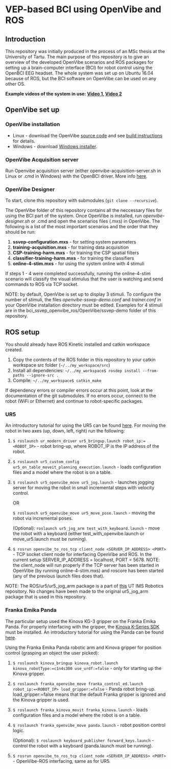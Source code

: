 # VEP-based BCI using OpenVibe and ROS
## Introduction
This repository was initially produced in the process of an MSc thesis at the University of Tartu. The main purpose of this repository is to give an overview of the developed OpenVibe scenarios and ROS packages for setting up a brain-computer interface (BCI) for robot control using the OpenBCI EEG headset. The whole system was set up on Ubuntu 16.04 because of ROS, but the BCI software on OpenVibe can be used on any other OS. 

**Example videos of the system in use: [Video 1](https://youtu.be/jVh7MMvXQok), [Video 2](https://youtu.be/asDwupMbE2I)**

## OpenVibe set up

### OpenVibe installation
* Linux - download the OpenVibe [source code](http://openvibe.inria.fr/downloads/) and see [build instructions](http://openvibe.inria.fr/build-instructions/) for details.
* Windows - download [Windows installer](http://openvibe.inria.fr/downloads/).

### OpenVibe Acquisition server
Run Openvibe acquisition server (either openvibe-acquisition-server.sh in Linux or .cmd in Windows) with the OpenBCI driver. More info [here](http://docs.openbci.com/3rd%20Party%20Software/03-OpenViBE).

### OpenVibe Designer
To start, clone this repository with submodules (`git clone --recursive`).

The OpenVibe folder of this repository contains all the neccessary files for using the BCI part of the system. Once OpenVibe is installed, run *openvibe-designer.sh* or .cmd and open the scenarios files (.mxs) in OpenVibe. The following is a list of the most important scenarios and the order that they should be run:

1. **ssvep-configuration.mxs** - for setting system parameters
2. **training-acquisition.mxs** - for training data acquisition
3. **CSP-training-harm.mxs** - for training the CSP spatial filters
4. **classifier-training-harm.mxs** - for training the classifiers
5. **online-4-stim.mxs** - for using the system online with 4 stimuli

If steps 1 - 4 were completed successfully, running the online-4-stim scenario will classify the visual stimulus that the user is watching and send commands to ROS via TCP socket.

NOTE: by default, OpenVibe is set up to display 3 stimuli. To configure the number of stimuli, the files *openvibe-ssvep-demo.conf* and *trainer.conf* in your OpenVibe installation directory must be edited. Examples for 4 stimuli are in the bci_ssvep_openvibe_ros/OpenVibe/ssvep-demo folder of this repository.

## ROS setup
You should already have ROS Kinetic installed and catkin workspace created. 

1. Copy the contents of the ROS folder in this repository to your catkin workspace src folder (`~/../my_workspace/src`)
2. Install all dependencies: `~/../my_workspace$ rosdep install --from-paths --ignore-src .`
3. Compile: `~/../my_workspace$ catkin_make`

If dependency errors or compiler errors occur at this point, look at the documentation of the git submodules. If no errors occur, connect to the robot (WiFi or Ethernet) and continue to robot-specific packages.

### UR5
An introductory tutorial for using the UR5 can be found [here](http://wiki.ros.org/universal_robot/Tutorials/Getting%20Started%20with%20a%20Universal%20Robot%20and%20ROS-Industrial). For moving the robot in two axes (up, down, left, right) run the following:

1. `$ roslaunch ur_modern_driver ur5_bringup.launch robot_ip:=<ROBOT_IP>` - robot bring-up, where ROBOT_IP is the IP address of the robot.

2. `$ roslaunch ur5_custom_config ur5_on_table_moveit_planning_execution.launch` - loads configuration files and a model where the robot is on a table.

3. `$ roslaunch ur5_openvibe_move ur5_jog.launch` - launches jogging server for moving the robot in small incremental steps with velocity control.

   OR  

   `$ roslaunch ur5_openvibe_move ur5_move_pose.launch` - moving the robot via incremental poses.  

   (Optional): `roslaunch ur5_jog_arm test_with_keyboard.launch` - move the robot with a keyboard (either test_with_openvibe.launch or move_ur5.launch must be running).  

4. `$ rosrun openvibe_to_ros_tcp client_node <SERVER_IP_ADDRESS> <PORT>` - TCP socket client node for interfacing OpenVibe and ROS. In the current setup SERVER_IP_ADDRESS = localhost, PORT = 5678. NOTE: the client_node will run properly if the TCP server has been started in OpenVibe (by running online-4-stim.mxs) and roscore has been started (any of the previous launch files does that).

NOTE: The ROS/ur5/ur5_jog_arm package is a part of [this](https://github.com/ut-ims-robotics/ur5_force_control) UT IMS Robotics repository. No changes have been made to the original ur5_jog_arm package that is used in this repository.

### Franka Emika Panda
The particular setup used the Kinova KG-3 gripper on the Franka Emika Panda. For properly interfacing with the gripper, the [Kinova K-Series SDK](https://drive.google.com/file/d/1dFKkJeGiRlSAabhaQTuiR6M_zAxXDcI7/view) must be installed. An introductory tutorial for using the Panda can be found [here](https://github.com/ut-ims-robotics/tutorials/wiki/Franka-Emika-Panda-beginner-guide).

Using the Franka Emika Panda robotic arm and Kinova gripper for position control (grasping an object the user picked):

1. `$ roslaunch kinova_bringup kinova_robot.launch kinova_robotType:=c1n4s300 use_urdf:=false` - only for starting up the Kinova gripper.
2. `$ roslaunch franka_openvibe_move franka_control_ed.launch robot_ip:=<ROBOT_IP> load_gripper:=false` - Panda robot bring-up. load_gripper:=false means that the default Franka gripper is ignored and the Kinova gripper is used. 
3. `$ roslaunch franka_kinova_movit franka_kinova.launch` - loads configuration files and a model where the robot is on a table.
4. `$ roslaunch franka_openvibe_move panda.launch` - robot position control logic.

   (Optional): `$ roslaunch keyboard_publisher forward_keys.launch` - control the robot with a keyboard (panda.launch must be running).  
5. `$ rosrun openvibe_to_ros_tcp client_node <SERVER_IP_ADDRESS> <PORT>` - OpenVibe-ROS interfacing, same as for UR5.
